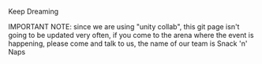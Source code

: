 Keep Dreaming

IMPORTANT NOTE: since we are using "unity collab", this git page isn't going to be updated very often, if you come to the arena where the event is happening, please come and talk to us, the name of our team is Snack 'n' Naps
